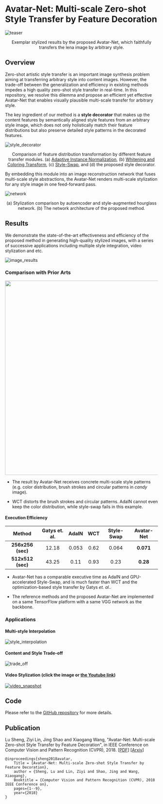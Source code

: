 # Avatar-Net: Multi-scale Zero-shot Style Transfer by Feature Decoration

[teaser]: ./figures/teaser.png
![teaser]
<p align = 'center'>
Exemplar stylized results by the proposed Avatar-Net, which faithfully transfers the lena image by arbitrary style.
</p>

## Overview

Zero-shot artistic style transfer is an important image synthesis problem aiming at transferring arbitrary style into content images. However, the trade-off between the generalization and efficiency in existing methods impedes a high quality zero-shot style transfer in real-time. In this repository, we resolve this dilemma and propose an efficient yet effective Avatar-Net that enables visually plausible multi-scale transfer for arbitrary style.

The key ingredient of our method is a __style decorator__ that makes up the content features by semantically aligned style features from an arbitrary style image, which does not only holistically match their feature distributions but also preserve detailed style patterns in the decorated features.

[style_decorator]: ./figures/style_decorator.png
![style_decorator]
<p align = 'center'>
Comparison of feature distribution transformation by different feature transfer modules. (a) <a href="https://arxiv.org/abs/1703.06868">Adaptive Instance Normalization</a>, (b) <a href="https://arxiv.org/abs/1705.08086">Whitening and Coloring Transform</a>, (c) <a href="https://arxiv.org/abs/1612.04337">Style-Swap</a>, and (d) the proposed style decorator.
</p>

By embedding this module into an image reconstruction network that fuses multi-scale style abstractions, the Avatar-Net renders multi-scale stylization for any style image in one feed-forward pass. 

[network]: ./figures/network_architecture_with_comparison.png
![network]
<p align = 'center'>
(a) Stylization comparison by autoencoder and style-augmented hourglass network. (b) The network architecture of the proposed method.
</p>

## Results

We demonstrate the state-of-the-art effectiveness and efficiency of the proposed method in generating high-quality stylized images, with a series of successive applications including multiple style integration, video stylization and etc.

[image_results]: ./figures/image_results.png
![image_results]

### Comparison with Prior Arts

<p align='center'><img src="figures/closed_ups.png" width="640"></p>

- The result by Avatar-Net receives concrete multi-scale style patterns (e.g. color distribution, brush strokes and circular patterns in _candy_ image).

- WCT distorts the brush strokes and circular patterns. AdaIN cannot even keep the color distribution, while style-swap fails in this example.

#### Execution Efficiency
|Method| Gatys et. al. | AdaIN | WCT | Style-Swap | __Avatar-Net__ |
| :---:  | :---:       | :---: | :---: | :---:    | :---:         |
| __256x256 (sec)__ | 12.18 | 0.053 | 0.62 | 0.064 | __0.071__ |
| __512x512 (sec)__ | 43.25 | 0.11 | 0.93 | 0.23 | __0.28__ |

- Avatar-Net has a comparable executive time as AdaIN and GPU-accelerated Style-Swap, and is much faster than WCT and the optimization-based style transfer by Gatys _et. al._.

- The reference methods and the proposed Avatar-Net are implemented on a same TensorFlow platform with a same VGG network as the backbone.

### Applications
#### Multi-style Interpolation
[style_interpolation]: ./figures/style_interpolation.png
![style_interpolation]

#### Content and Style Trade-off
[trade_off]: ./figures/trade_off.png
![trade_off]

#### Video Stylization (click the image or [the Youtube link](https://youtu.be/amaeqbw6TeA))
[video_snapshot]: ./figures/snapshot.png
[![video_snapshot]](https://youtu.be/amaeqbw6TeA)

## Code

Please refer to the [GitHub repository]() for more details. 

## Publication

Lu Sheng, Ziyi Lin, Jing Shao and Xiaogang Wang, "Avatar-Net: Multi-scale Zero-shot Style Transfer by Feature Decoration", in IEEE Conference on Computer Vision and Pattern Recognition (CVPR), 2018.  [[PDF]()]  [[Arxiv]()]

```
@inproceedings{sheng2018avatar,
    Title = {Avatar-Net: Multi-scale Zero-shot Style Transfer by Feature Decoration},
    author = {Sheng, Lu and Lin, Ziyi and Shao, Jing and Wang, Xiaogang},
    Booktitle = {Computer Vision and Pattern Recognition (CVPR), 2018 IEEE Conference on},
    pages={1--9},
    year={2018}
}
